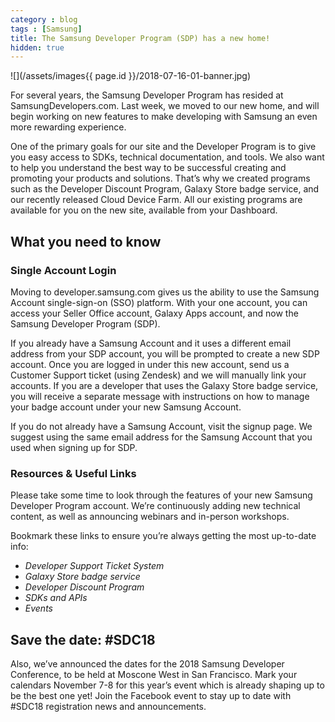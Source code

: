 ```yaml
---
category : blog
tags : [Samsung]
title: The Samsung Developer Program (SDP) has a new home!
hidden: true
---
```

![](/assets/images{{ page.id }}/2018-07-16-01-banner.jpg)

For several years, the Samsung Developer Program has resided at SamsungDevelopers.com. Last week, we moved to our new home, and will begin working on new features to make developing with Samsung an even more rewarding experience.

One of the primary goals for our site and the Developer Program is to give you easy access to SDKs, technical documentation, and tools. We also want to help you understand the best way to be successful creating and promoting your products and solutions. That’s why we created programs such as the Developer Discount Program, Galaxy Store badge service, and our recently released Cloud Device Farm. All our existing programs are available for you on the new site, available from your Dashboard.

## What you need to know

### Single Account Login

Moving to developer.samsung.com gives us the ability to use the Samsung Account single-sign-on (SSO) platform. With your one account, you can access your Seller Office account, Galaxy Apps account, and now the Samsung Developer Program (SDP).

If you already have a Samsung Account and it uses a different email address from your SDP account, you will be prompted to create a new SDP account. Once you are logged in under this new account, send us a Customer Support ticket (using Zendesk) and we will manually link your accounts. If you are a developer that uses the Galaxy Store badge service, you will receive a separate message with instructions on how to manage your badge account under your new Samsung Account.

If you do not already have a Samsung Account, visit the signup page. We suggest using the same email address for the Samsung Account that you used when signing up for SDP.

### Resources & Useful Links 

Please take some time to look through the features of your new Samsung Developer Program account. We’re continuously adding new technical content, as well as announcing webinars and in-person workshops.

Bookmark these links to ensure you’re always getting the most up-to-date info:

* *Developer Support Ticket System*
* *Galaxy Store badge service*
* *Developer Discount Program*
* *SDKs and APIs*
* *Events*

## Save the date: #SDC18

Also, we’ve announced the dates for the 2018 Samsung Developer Conference, to be held at Moscone West in San Francisco. Mark your calendars November 7-8 for this year’s event which is already shaping up to be the best one yet! Join the Facebook event to stay up to date with #SDC18 registration news and announcements.